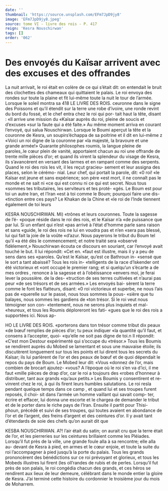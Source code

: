 ```yaml
---
date: ''
thumbnail: 'https://source.unsplash.com/EFm7JpD9jy8'
image: 'EFm7JpD9jy8.jpeg'
source: tome VI - livre des rois - P. 417
reign: 'Kesra Nouschirwan'
tags: []
order: '062'
---
```


# Des envoyés du Kaïsar arrivent avec des excuses et des offrandes

La nuit arrivait, le roi était en colère de ce qui s’était dit: on entendait le bruit des clochettes des chameaux qui quittaient le palais. Le roi envoya des rondes sur toute la plaine et fit lui-même toute la nuit le tour de l’armée. Lorsque le soleil montra sa
418 LE LIVRE DES ROIS.
ceuronne dans le signe des Poissons et qu’il étendit
sur la terre une robe d’ivoire, une ronde revint du bord du fossé, et le chef entra chez le roi qui por- tait haut la tête, disant : «Il arrive une mission du «Kaïsar auprès du roi, pleine de soucis et d’excuses
«sur la faute qui a été faite.» Au même moment
arriva en courant l’envoyé, qui salua Nouschirwan. Lorsque le Boumi aperçut la tête et la couronne de Kesra, un soupirs’échappa de sa poitrine et il dit en lui-même z «Voici un roi digne de la couronne par «la majesté, la bravoure et une grande armée!» Quarante philosophes roumis, la langue pleine de paroles,.le cœur plein de vanité, apportaient chacun
au roi une offrande de trente mille pièces d’or; et quand ils virent la splendeur du visage de Kesra, ils s’avancèrent en versant des larmes et en rampant comme des serpents.
Quand le roi des rois les vit, il les reçut gracieu- sement et leur assigna des places, selon le cérémo- nial. Leur chef, qui portait la parole, dit: «0 roi! «le Kaïsar est jeune et sans expérience; son père
«est mort, il ne connaît pas le monde et ne sait ni «ce qui est connu ni ce qui est secret. Nous tous «sommes tes tributaires, les serviteurs et tes proté- «gés. Le Boum est pour toi un autre Iran, et l’Iran
«est à toi comme le Boum; pourquoi faire une dis- «tinction entre ces pays? Le Khakan de la Chine et «le roi de l’lnde tiennent également de toi leurs

KESRA NOUSCHIRWAN. Mi) «trônes et leurs couronnes. Toute la sagesse de l’é-
«poque réside dans le roi des rois, et le Kaïsar n’a
«de puissance que par lui. Si un enfant qui n’est «pas arrivé à l’état d’homme parle sans raison et sans
«guide, le roi des rois ne lui en voudra pas et n’en «sera pas blessé, lui qui fait la joie de la voûte «d’azur. Nous payerons le tribut du Boum tel qu’il
«a été dès le commencement; et notre traité sera «observé fidèlement,»
Nouschirwan écouta ce discours en souriant, car l’envoyé avait touché le but. Il lui répondit: «Cet en.
«faut est illustre, mais il y a peu de sens dans ses «paroles. Qu’est le Kaïsar, qu’est ce Bathroun in-
«sensé que le sort a tant abaissé? Tous les rois in- «telligents de la race d’lskender ont été victorieux et
«ont occupé le premier rang; et si quelqu’un s’écarte
a de mes ordres , renonce à la sagesse et à l’obéissance
«envers moi, je ferai lever la poussière. de la des- «truction de ses terres cultivées et n’aurai pas peur
«de ses trésors et de ses armées.» Les envoyés bai-
sèrent la terre comme le font les flatteurs, disant: «0 roi victorieux et superbe, ne nous l’ais pas de «querelle sur le passé, nous tous sommes la pous- «sière que tu balayes, nous sommes les gardiens de «ton trésor. Si le roi veut nous témoigner son con-
«tentement, nous ne serons plus inquiets et mal- «heureux, et tous les Roumis déploreront les fati- «gues que le roi des rois a supportées ici. Nous ap-

HO LE LIVRE DES ROIS.
«porterons dans ton trésor comme tribut dix peaux «de bœuf remplies de pièces d’or; tu peux indiquer «la quantité qu’il faut, et consens à l’accepter, quoi-
«qu’elle ne soit pas digne de toi.n Il répondit:
«C’est mon Destour expérimenté qui s’occupe du
«trésor.» Tous les Boumis se rendirent auprès du Mobed se lamentant et sous une mauvaise étoile; ils discutèrent longuement sur tous les points et lui dirent tous les secrets du Kaïsar; ils lui parlèrent de
l’or et des peaux de bœuf et de quoi dépendait le repos du pays de Boum. Le Mobed leur dit: «Vous «donnez de l’or, mais combien de brocart ajoutez- «vous? A l’époque où le roi s’en va d’ici, il me faut
«mille pièces de drap d’or, car le roi a toujours des «robes d’honneur à distribuer, tant aux grands «qu’aux petits.» Les Boumis y consentirent et re- vinrent chez le roi, à qui ils firent leurs humbles salutations.
Le roi resla pendant quelque temps dans ce camp , et quand lui et ses troupes furent reposés, il choi- sit dans l’armée un homme vaillant qui savait comp-
ter, écrire et effacer, lui donna une escorte et le chargea de demander le tribut et de le porter dans le riche pays de l’Iran. Ensuite il partit pour Thisi- phoun, précédé et suivi de ses troupes, qui toutes avaient en abondance de l’or et de l’argent, des
freins d’argent et des ceintures d’or. Il y avait tant d’étendards de soie des chefs qu’on aurait dit que

KESBA NOUSCHIRWAN. A?! l’air était du satin; on aurait cru que la terre était
de l’or, et les pierreries sur les ceintures brillaient comme les Pléiades. Lorsqu’il fut près de la ville,
une grande foule alla à sa rencontre; elle alla au- devant de Kesra à pied, en armes et le cœur enjoie, et toute la suite du roi l’accompagner à pied jusqu’à
la porte du palais. Tous les grands prononcèrent des bénédictions sur ce roi prévoyant et glorieux, et
tous les Mobeds illustres lui firent (les oll’randes de rubis et de perles. Lorsqu’il fut près de son palais,
le roi congédia chacun des grands, et ces héros se rendirent aux lieux de leur demeure, célébrant dans
le monde entier la gloire de Kesra. J’ai terminé cette histoire du cordonnier le troisième jour du mois de Moharrem.
